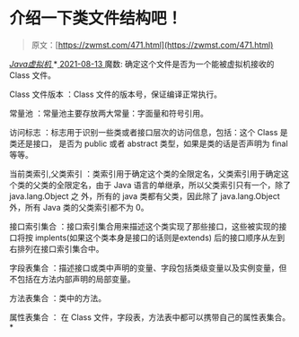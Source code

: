 <!--yml
category: 未分类
date: 0001-01-01 00:00:00
--->

# 介绍一下类文件结构吧！

> 原文：[https://zwmst.com/471.html](https://zwmst.com/471.html)

   [ *Java虚拟机* ](https://zwmst.com/java%e8%99%9a%e6%8b%9f%e6%9c%ba)*[ <time datetime="2021-08-14T06:51:51+08:00"> 2021-08-13 </time> ](https://zwmst.com/471.html)  魔数: 确定这个文件是否为一个能被虚拟机接收的 Class 文件。

Class 文件版本 ：Class 文件的版本号，保证编译正常执行。

常量池 ：常量池主要存放两大常量：字面量和符号引用。

访问标志 ：标志用于识别一些类或者接口层次的访问信息，包括：这个 Class 是类还是接口， 是否为 public 或者 abstract 类型，如果是类的话是否声明为 final 等等。

当前类索引,父类索引 ：类索引用于确定这个类的全限定名，父类索引用于确定这个类的父类的全限定名，由于 Java 语言的单继承，所以父类索引只有一个，除了 java.lang.Object 之 外，所有的 java 类都有父类，因此除了 java.lang.Object 外，所有 Java 类的父类索引都不为 0。

接口索引集合 ：接口索引集合用来描述这个类实现了那些接口，这些被实现的接口将按 implents(如果这个类本身是接口的话则是extends) 后的接口顺序从左到右排列在接口索引集合中。

字段表集合 ：描述接口或类中声明的变量、字段包括类级变量以及实例变量，但不包括在方法内部声明的局部变量。

方法表集合 ：类中的方法。

属性表集合 ： 在 Class 文件，字段表，方法表中都可以携带自己的属性表集合。*